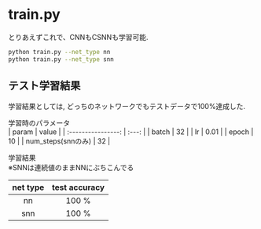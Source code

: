 # train.py
とりあえずこれで、CNNもCSNNも学習可能.  
~~~bash
python train.py --net_type nn
python train.py --net_type snn
~~~

## テスト学習結果
学習結果としては, どっちのネットワークでもテストデータで100%達成した.

学習時のパラメータ  
|       param        | value |
| :----------------: | :---: |
|       batch        |  32   |
|         lr         | 0.01  |
|       epoch        |  10   |
| num_steps(snnのみ) |  32   |

学習結果  
※SNNは連続値のままNNにぶちこんでる

| net type | test accuracy |
| :------: | :-----------: |
|    nn    |     100 %     |
|   snn    |     100 %     |